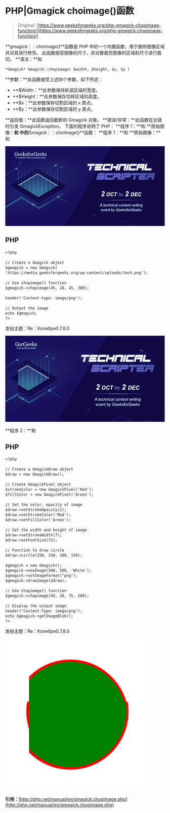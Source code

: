 # PHP|Gmagick choimage()函数

> Original: [https://www.geeksforgeeks.org/php-gmagick-chopimage-function/](https://www.geeksforgeeks.org/php-gmagick-chopimage-function/)

**gmagick：：choimage()**函数是 PHP 中的一个内置函数，用于删除图像区域并对其进行修剪。 此函数接受图像的尺寸，并对要裁剪图像的区域和尺寸进行裁切。
**语法：**和

```
*Gmagick* Gmagick::chopimage( $width, $height, $x, $y )
```

**参数：**此函数接受上述四个参数，如下所述：

*   **$Width：**此参数保持斩波区域的宽度。
*   **$Height：**此参数保存切碎区域的高度。
*   **$x：**此参数保存切割区域的 x 原点。
*   **$y：**此参数保存切割区域的 y 原点。

**返回值：**此函数返回截断的 Gmagick 对象。
**错误/异常：**此函数在出错时引发 GmagickException。
下面的程序说明了 PHP：
**程序 1：**和
**原始图像：**和
中的**Gmagick：：choImage()**函数：
**程序 1：**和
**原始图像：**和

![](img/88e955c2701e97341d552eba1b5adceb.png)

## PHP

```
<?php

// Create a Gmagick object
$gmagick = new Gmagick(
'https://media.geeksforgeeks.org/wp-content/uploads/tech.png');

// Use chopimage() function
$gmagick->chopimage(45, 20, 45, 300);

header('Content-type: image/png');

// Output the image
echo $gmagick;
?>
```

发帖主题：Re：Колибри0.7.8.0

![](img/a9edd09274dae633018cf69ddaa30e99.png)

**程序 2：**和

## PHP

```
<?php

// Create a GmagickDraw object
$draw = new GmagickDraw();

// Create GmagickPixel object
$strokeColor = new GmagickPixel('Red');
$fillColor = new GmagickPixel('Green');

// Set the color, opacity of image
$draw->setStrokeOpacity(1);
$draw->setStrokeColor('Red');
$draw->setFillColor('Green');

// Set the width and height of image
$draw->setStrokeWidth(7);
$draw->setFontSize(72);

// Function to draw circle 
$draw->circle(250, 250, 100, 150);

$gmagick = new Gmagick();
$gmagick->newImage(500, 500, 'White');
$gmagick->setImageFormat("png");
$gmagick->drawImage($draw);

// Use chopimage() function
$gmagick->chopimage(45, 20, 75, 200);

// Display the output image
header("Content-Type: image/png");
echo $gmagick->getImageBlob();
?>
```

发帖主题：Re：Колибри0.7.8.0

![](img/3f2dd30316a41d06ca1cf418b6d13b25.png)

**引用：**[http://php.net/manual/en/gmagick.chopimage.php](http://php.net/manual/en/gmagick.chopimage.php)